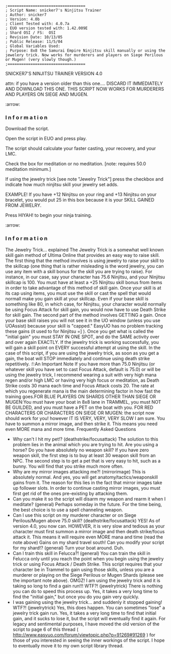 ```
;==================================
; Script Name: snicker7's Ninjitsu Trainer
; Author: snicker7
; Version: 4.0b
; Client Tested with: 4.0.7a
; EUO version tested with: 1.42.009E
; Shard OSI / FS:  OSI
; Revision Date: 10/13/05
; Public Release: 11/5/04
; Global Variables Used:
; Purpose: 8x8 the Samurai Empire Ninjitsu skill manually or using the jewelery trick. Now works for murderers and players on Siege Perilous or Mugen! (very slowly though.)
;==================================
```
SNICKER7'S NINJITSU TRAINER VERSION 4.0

attn: if you have a version older than this one.... DISCARD IT IMMEDIATELY AND DOWNLOAD THIS ONE.
THIS SCRIPT NOW WORKS FOR MURDERERS AND PLAYERS ON SIEGE AND MUGEN.


:arrow:
### I n f o r m a t i o n
Download the script.

Open the script in EUO and press play.

The script should calculate your faster casting, your recovery, and your LMC.

Check the box for meditation or no meditation. [note: requires 50.0 meditation minimum.]

If using the jewelry trick [see note "Jewelry Trick"] press the checkbox and indicate how much ninjitsu skill your jewelry set adds.

EXAMPLE! If you have +12 Ninjitsu on your ring and +13 Ninjitsu on your bracelet, you would put 25 in this box because it is your SKILL GAINED FROM JEWELRY.

Press HIYAH! to begin your ninja training.


:arrow:
### I n f o r m a t i o n
The Jewelry Trick... explained
The Jewelry Trick is a somewhat well known skill gain method of Ultima Online that provides an easy way to raise skill. The first thing that the method involves is using jewelry to raise your skill to the skillcap (one thing that is rather misleading is the word jewelry, you can use any item with a skill bonus for the skill you are trying to raise). For instance, in our case, say your character has 75.6 Ninjitsu, and your Ninjitsu skillcap is 100. You must have at least a +25 Ninjitsu skill bonus from items in order to take advantage of this method of skill gain. Once your skill is at its cap using items, you must use the skill or cast the spell that would normall make you gain skill at your skillcap. Even if your base skill is something like 80, in which case, for Ninjitsu, your character would normally be using Focus Attack for skill gain, you would now have to use Death Strike for skill gain. The second part of the method involves GETTING a gain. Once your base skill raises you will not see it in the UO window (unless you use UOAssist) because your skill is "capped." EasyUO has no problem tracking these gains (it used to for Ninjitsu =] ). Once you get what is called the "initial gain" you must STAY IN ONE SPOT, and do the SAME activity over and over again EXACTLY. If the jewelry trick is working successfully, you will gain a skill point on EVERY successful attempt at using the skill. In the case of this script, if you are using the jewelry trick, as soon as you get a gain, the boat will STOP immediately and continue using death strike repetitively.
:!:An Important Note
If you have more than 75.0 Ninjitsu (or whatever skill you have set to cast Focus Attack, default is 75.0) or will be using the jewelry trick, I recommend wearing a suit with very high mana regen and/or high LMC or having very high focus or meditation, as Death Strike costs 30 mana each time and Focus Attack costs 20. The rate at which you regenerate mana is the main determining factor in how fast the training goes.FOR BLUE PLAYERS ON SHARDS OTHER THAN SIEGE OR MUGEN:You must have your boat in 8x8 lane in TRAMMEL, you must NOT BE GUILDED, and you must have a PET on the boat with you. FOR RED CHARACTERS OR CHARACTERS ON SIEGE OR MUGEN: the script now should work for you! however IT IS VERY, VERY, VERY SLOW I am sure. You have to summon a mirror image, and then strike it. This means you need even MORE mana and more time.
Frequently Asked Questions
* Why can't I hit my pet!? (deathstrike/focusattack)
The solution to this problem lies in the animal which you are trying to hit. Are you using a horse? Do you have absolutely no weapon skill? If you have zero weapon skill, the first step is to buy at least 30 weapon skill from an NPC. The second step is to get a pet that is very easy to hit, such as a bunny. You will find that you strike much more often.
* Why are my mirror images attacking me?! (mirrorimage)
This is absolutely normal. And yes, you will get anatomy/tactics/weaponskill gains from it. The reason for this lies in the fact that mirror images take up follower slots. In order to continue casting mirror images, you must first get rid of the ones pre-existing by attacking them.
* Can you make it so the script will disarm my weapon and rearm it when I meditate? (general)
Perhaps someday in the future. For the time being, the best choice is to use a spell channeling weapon.
* Can I use this script on my murderer character or on Siege Perilous/Mugen above 75.0 skill? (deathstrike/focusattack)
YES! As of version 4.0, you now can. HOWEVER, it is very slow and tedious as your character must first summon a mirror image and then death strike/focus attack it. This means it will require even MORE mana and time (read the note above)
Gains on my shard travel south! Can you modify your script for my shard!? (general)
Turn your boat around. Duh.
* Can I train this skill in Felucca?! (general)
You can train the skill in Felucca only until you reach the point when you begin using the jewelry trick or using Focus Attack / Death Strike. This script requires that your character be in Trammel to gain using those skills, unless you are a murderer or playing on the Siege Perilous or Mugen Shards (please see the important note above).
OMGZ! I am using the jewelry trick and it is taking so long to find a gain run!!! WTF?! (jewelrytrick)
There is nothing you can do to speed this process up. Yes, it takes a very long time to find the "initial gain," but once you do you gain very quickly.
* I was gaining using the jewelry trick... and suddenly it stopped gaining! WTF?! (jewelrytrick)
Yes, this does happen. You can sometimes "lose" a jewelry trick gain run. Yes, it takes a very long time to find that initial gain, and it sucks to lose it, but the script will eventually find it again.
For legacy and sentimental purposes, I have moved the old version of the script to page 6 of this thread ( http://www.easyuo.com/forum/viewtopic.php?p=91269#91269 ) for those of you interested in seeing the inner workings of the script. I hope to eventually move it to my own script library thread.